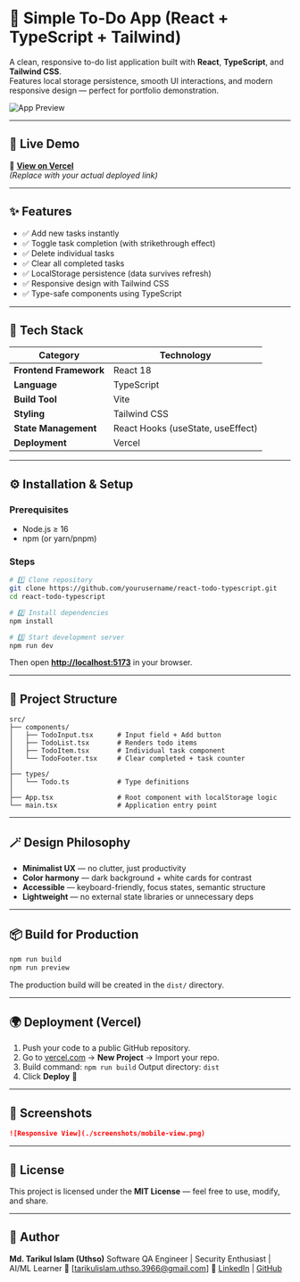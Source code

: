 # 📝 Simple To-Do App (React + TypeScript + Tailwind)

A clean, responsive to-do list application built with **React**, **TypeScript**, and **Tailwind CSS**.  
Features local storage persistence, smooth UI interactions, and modern responsive design — perfect for portfolio demonstration.

![App Preview](./screenshot.png)

---

## 🚀 Live Demo
🔗 **[View on Vercel](https://todo-app-yourname.vercel.app)**  
*(Replace with your actual deployed link)*

---

## ✨ Features

- ✅ Add new tasks instantly  
- ✅ Toggle task completion (with strikethrough effect)  
- ✅ Delete individual tasks  
- ✅ Clear all completed tasks  
- ✅ LocalStorage persistence (data survives refresh)  
- ✅ Responsive design with Tailwind CSS  
- ✅ Type-safe components using TypeScript  

---

## 🧠 Tech Stack

| Category | Technology |
|-----------|-------------|
| **Frontend Framework** | React 18 |
| **Language** | TypeScript |
| **Build Tool** | Vite |
| **Styling** | Tailwind CSS |
| **State Management** | React Hooks (useState, useEffect) |
| **Deployment** | Vercel |

---

## ⚙️ Installation & Setup

### Prerequisites
- Node.js ≥ 16  
- npm (or yarn/pnpm)

### Steps
```bash
# 1️⃣ Clone repository
git clone https://github.com/yourusername/react-todo-typescript.git
cd react-todo-typescript

# 2️⃣ Install dependencies
npm install

# 3️⃣ Start development server
npm run dev
````

Then open **[http://localhost:5173](http://localhost:5173)** in your browser.

---

## 📂 Project Structure

```
src/
├── components/
│   ├── TodoInput.tsx      # Input field + Add button
│   ├── TodoList.tsx       # Renders todo items
│   ├── TodoItem.tsx       # Individual task component
│   └── TodoFooter.tsx     # Clear completed + task counter
│
├── types/
│   └── Todo.ts            # Type definitions
│
├── App.tsx                # Root component with localStorage logic
└── main.tsx               # Application entry point
```

---

## 🪄 Design Philosophy

* **Minimalist UX** — no clutter, just productivity
* **Color harmony** — dark background + white cards for contrast
* **Accessible** — keyboard-friendly, focus states, semantic structure
* **Lightweight** — no external state libraries or unnecessary deps

---

## 📦 Build for Production

```bash
npm run build
npm run preview
```

The production build will be created in the `dist/` directory.

---

## 🌍 Deployment (Vercel)

1. Push your code to a public GitHub repository.
2. Go to [vercel.com](https://vercel.com) → **New Project** → Import your repo.
3. Build command: `npm run build`
   Output directory: `dist`
4. Click **Deploy** 🚀

---

## 📸 Screenshots

```markdown
![Responsive View](./screenshots/mobile-view.png)
```

---

## 🧾 License

This project is licensed under the **MIT License** — feel free to use, modify, and share.

---

## 👤 Author

**Md. Tarikul Islam (Uthso)**
Software QA Engineer | Security Enthusiast | AI/ML Learner
📧 [[tarikulislam.uthso.3966@gmail.com](mailto:tarikulislam.uthso.3966@gmail.com)]
🔗 [LinkedIn](https://www.linkedin.com/in/tarikul-islam-uthso/) | [GitHub](https://github.com/Uthso66)


